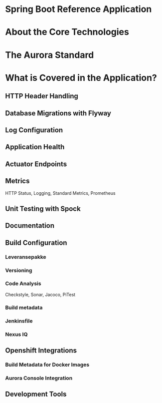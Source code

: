 # Spring Boot Reference Application



# About the Core Technologies



# The Aurora Standard



# What is Covered in the Application?

## HTTP Header Handling

 
## Database Migrations with Flyway


## Log Configuration


## Application Health


## Actuator Endpoints


## Metrics
HTTP Status, Logging, Standard Metrics, Prometheus


## Unit Testing with Spock


## Documentation


## Build Configuration

### Leveransepakke

### Versioning

### Code Analysis
Checkstyle, Sonar, Jacoco, PiTest

### Build metadata

### Jenkinsfile

### Nexus IQ


## Openshift Integrations

### Build Metadata for Docker Images

### Aurora Console Integration


## Development Tools
